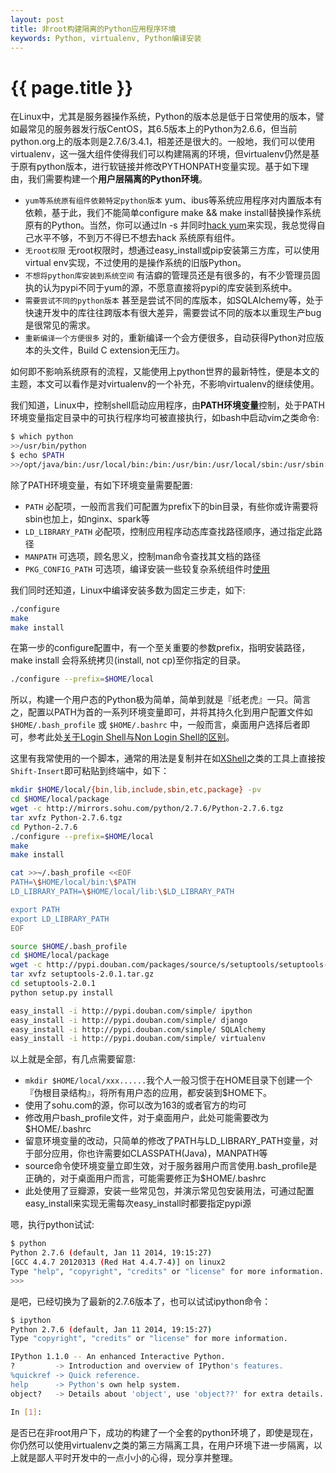 ```yaml
---
layout: post
title: 非root构建隔离的Python应用程序环境
keywords: Python, virtualenv, Python编译安装
---
```


{{ page.title }}
================ 

在Linux中，尤其是服务器操作系统，Python的版本总是低于日常使用的版本，譬如最常见的服务器发行版CentOS，其6.5版本上的Python为2.6.6，但当前python.org上的版本则是2.7.6/3.4.1，相差还是很大的。一般地，我们可以使用virtualenv，这一强大组件使得我们可以构建隔离的环境，但virtualenv仍然是基于原有python版本，进行软链接并修改PYTHONPATH变量实现。基于如下理由，我们需要构建一个**用户层隔离的Python环境**。

- `yum等系统原有组件依赖特定python版本` yum、ibus等系统应用程序对内置版本有依赖，基于此，我们不能简单configure make && make install替换操作系统原有的Python。当然，你可以通过ln -s 并同时[hack yum](http://blog.csdn.net/jcjc918/article/details/11022345)来实现，我总觉得自己水平不够，不到万不得已不想去hack 系统原有组件。
- `无root权限` 无root权限时，想通过easy_install或pip安装第三方库，可以使用virtual env实现，不过使用的是操作系统的旧版Python。
- `不想将python库安装到系统空间` 有洁癖的管理员还是有很多的，有不少管理员固执的认为pypi不同于yum的源，不愿意直接将pypi的库安装到系统中。
- `需要尝试不同的python版本` 甚至是尝试不同的库版本，如SQLAlchemy等，处于快速开发中的库往往跨版本有很大差异，需要尝试不同的版本以重现生产bug是很常见的需求。
- `重新编译一个方便很多` 对的，重新编译一个会方便很多，自动获得Python对应版本的头文件，Build C extension无压力。

如何即不影响系统原有的流程，又能使用上python世界的最新特性，便是本文的主题，本文可以看作是对virtualenv的一个补充，不影响virtualenv的继续使用。

我们知道，Linux中，控制shell启动应用程序，由**PATH环境变量**控制，处于PATH环境变量指定目录中的可执行程序均可被直接执行，如bash中启动vim之类命令:
``` Bash
$ which python
>>/usr/bin/python
$ echo $PATH
>>/opt/java/bin:/usr/local/bin:/bin:/usr/bin:/usr/local/sbin:/usr/sbin:/sbin:/home/bigdata/bin
```

除了PATH环境变量，有如下环境变量需要配置:

- `PATH` 必配项，一般而言我们可配置为prefix下的bin目录，有些你或许需要将sbin也加上，如nginx、spark等
- `LD_LIBRARY_PATH` 必配项，控制应用程序动态库查找路径顺序，通过指定此路径
- `MANPATH` 可选项，顾名思义，控制man命令查找其文档的路径
- `PKG_CONFIG_PATH` 可选项，编译安装一些较复杂系统组件时[使用](http://www.chenjunlu.com/2011/03/understanding-pkg-config-tool/)

我们同时还知道，Linux中编译安装多数为固定三步走，如下:

``` Bash
./configure
make
make install 
```

在第一步的configure配置中，有一个至关重要的参数prefix，指明安装路径，make install 会将系统拷贝(install, not cp)至你指定的目录。
``` Bash
./configure --prefix=$HOME/local
```

所以，构建一个用户态的Python极为简单，简单到就是『纸老虎』一只。简言之，配置以PATH为首的一系列环境变量即可，并将其持久化到用户配置文件如 `$HOME/.bash_profile` 或 `$HOME/.bashrc` 中，一般而言，桌面用户选择后者即可，参考此处[关于Login Shell与Non Login Shell的区别](https://wido.me/sunteya/understand-bashrc-and-profile)。

这里有我常使用的一个脚本，通常的用法是复制并在如[XShell](http://www.netsarang.com/products/xsh_overview.html)之类的工具上直接按`Shift-Insert`即可粘贴到终端中，如下：

``` Bash
mkdir $HOME/local/{bin,lib,include,sbin,etc,package} -pv
cd $HOME/local/package
wget -c http://mirrors.sohu.com/python/2.7.6/Python-2.7.6.tgz
tar xvfz Python-2.7.6.tgz
cd Python-2.7.6
./configure --prefix=$HOME/local
make
make install

cat >>~/.bash_profile <<EOF
PATH=\$HOME/local/bin:\$PATH
LD_LIBRARY_PATH=\$HOME/local/lib:\$LD_LIBRARY_PATH

export PATH
export LD_LIBRARY_PATH
EOF

source $HOME/.bash_profile
cd $HOME/local/package
wget -c http://pypi.douban.com/packages/source/s/setuptools/setuptools-2.0.1.tar.gz
tar xvfz setuptools-2.0.1.tar.gz
cd setuptools-2.0.1
python setup.py install

easy_install -i http://pypi.douban.com/simple/ ipython
easy_install -i http://pypi.douban.com/simple/ django
easy_install -i http://pypi.douban.com/simple/ SQLAlchemy
easy_install -i http://pypi.douban.com/simple/ virtualenv
```
以上就是全部，有几点需要留意:

- `mkdir $HOME/local/xxx......`我个人一般习惯于在HOME目录下创建一个『伪根目录结构』，将所有用户态的应用，都安装到$HOME下。
- 使用了sohu.com的源，你可以改为163的或者官方的均可
- 修改用户bash_profile文件，对于桌面用户，此处可能需要改为 $HOME/.bashrc
- 留意环境变量的改动，只简单的修改了PATH与LD\_LIBRARY\_PATH变量，对于部分应用，你也许需要如CLASSPATH(Java)，MANPATH等
- source命令使环境变量立即生效，对于服务器用户而言使用.bash_profile是正确的，对于桌面用户而言，可能需要修正为$HOME/.bashrc
- 此处使用了豆瓣源，安装一些常见包，并演示常见包安装用法，可通过配置easy\_install来实现无需每次easy\_install时都要指定pypi源

嗯，执行python试试:

``` Bash
$ python
Python 2.7.6 (default, Jan 11 2014, 19:15:27) 
[GCC 4.4.7 20120313 (Red Hat 4.4.7-4)] on linux2
Type "help", "copyright", "credits" or "license" for more information.
>>> 
```

是吧，已经切换为了最新的2.7.6版本了，也可以试试ipython命令：

``` Bash
$ ipython
Python 2.7.6 (default, Jan 11 2014, 19:15:27) 
Type "copyright", "credits" or "license" for more information.

IPython 1.1.0 -- An enhanced Interactive Python.
?         -> Introduction and overview of IPython's features.
%quickref -> Quick reference.
help      -> Python's own help system.
object?   -> Details about 'object', use 'object??' for extra details.

In [1]: 
```

是否已在非root用户下，成功的构建了一个全套的python环境了，即使是现在，你仍然可以使用virtualenv之类的第三方隔离工具，在用户环境下进一步隔离，以上就是鄙人平时开发中的一点小小的心得，现分享并整理。

